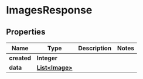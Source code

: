 

# ImagesResponse


## Properties

| Name | Type | Description | Notes |
|------------ | ------------- | ------------- | -------------|
|**created** | **Integer** |  |  |
|**data** | [**List&lt;Image&gt;**](Image.md) |  |  |



